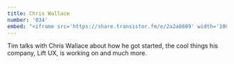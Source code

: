 ```yaml
---
title: Chris Wallace
number: '034'
embed: "<iframe src='https://share.transistor.fm/e/2a2a8689' width='100%' height='180' frameborder='0' scrolling='no' seamless='true'></iframe>"
---
```

Tim talks with Chris Wallace about how he got started, the cool things his company, Lift UX, is working on and much more.
